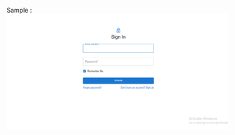 
Sample : 
![Login Page](https://github.com/jeevanbabu7/React/blob/main/Login_form/Login.png?raw=true)

